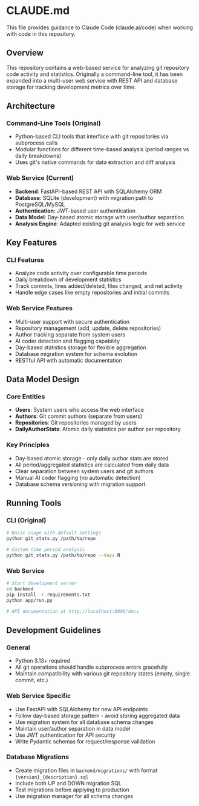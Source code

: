 # CLAUDE.md

This file provides guidance to Claude Code (claude.ai/code) when working with code in this repository.

## Overview

This repository contains a web-based service for analyzing git repository code activity and statistics. Originally a command-line tool, it has been expanded into a multi-user web service with REST API and database storage for tracking development metrics over time.

## Architecture

### Command-Line Tools (Original)
- Python-based CLI tools that interface with git repositories via subprocess calls
- Modular functions for different time-based analysis (period ranges vs daily breakdowns)
- Uses git's native commands for data extraction and diff analysis

### Web Service (Current)
- **Backend**: FastAPI-based REST API with SQLAlchemy ORM
- **Database**: SQLite (development) with migration path to PostgreSQL/MySQL
- **Authentication**: JWT-based user authentication
- **Data Model**: Day-based atomic storage with user/author separation
- **Analysis Engine**: Adapted existing git analysis logic for web service

## Key Features

### CLI Features
- Analyze code activity over configurable time periods
- Daily breakdown of development statistics
- Track commits, lines added/deleted, files changed, and net activity
- Handle edge cases like empty repositories and initial commits

### Web Service Features
- Multi-user support with secure authentication
- Repository management (add, update, delete repositories)
- Author tracking separate from system users
- AI coder detection and flagging capability
- Day-based statistics storage for flexible aggregation
- Database migration system for schema evolution
- RESTful API with automatic documentation

## Data Model Design

### Core Entities
- **Users**: System users who access the web interface
- **Authors**: Git commit authors (separate from users)
- **Repositories**: Git repositories managed by users
- **DailyAuthorStats**: Atomic daily statistics per author per repository

### Key Principles
- Day-based atomic storage - only daily author stats are stored
- All period/aggregated statistics are calculated from daily data
- Clear separation between system users and git authors
- Manual AI coder flagging (no automatic detection)
- Database schema versioning with migration support

## Running Tools

### CLI (Original)
```bash
# Basic usage with default settings
python git_stats.py /path/to/repo

# Custom time period analysis
python git_stats.py /path/to/repo --days N
```

### Web Service
```bash
# Start development server
cd backend
pip install -r requirements.txt
python app/run.py

# API documentation at http://localhost:8000/docs
```

## Development Guidelines

### General
- Python 3.13+ required
- All git operations should handle subprocess errors gracefully
- Maintain compatibility with various git repository states (empty, single commit, etc.)

### Web Service Specific
- Use FastAPI with SQLAlchemy for new API endpoints
- Follow day-based storage pattern - avoid storing aggregated data
- Use migration system for all database schema changes
- Maintain user/author separation in data model
- Use JWT authentication for API security
- Write Pydantic schemas for request/response validation

### Database Migrations
- Create migration files in `backend/migrations/` with format `{version}_{description}.sql`
- Include both UP and DOWN migration SQL
- Test migrations before applying to production
- Use migration manager for all schema changes
